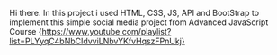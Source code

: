 Hi there.
In this project i used HTML, CSS, JS, API and BootStrap to implement this simple social media project from Advanced JavaScript Course 
{https://www.youtube.com/playlist?list=PLYyqC4bNbCIdvviLNbvYKfvHqszFPnUkj}
